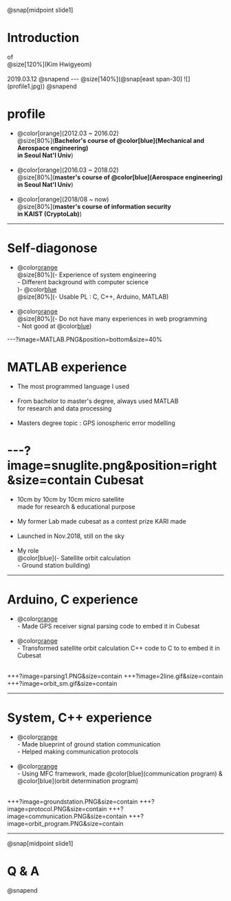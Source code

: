 

@snap[midpoint slide1]
<h1>Introduction</h1>
of<br>
@size[120%](Kim Hwigyeom)
<br><br>
2019.03.12
@snapend
---
@size[140%](@snap[east span-30]
![](profile1.jpg))
@snapend


profile
================

* @color[orange](2012.03 ~ 2016.02)<br>@size[80%](**Bachelor's course of @color[blue](Mechanical and Aerospace engineering) <br>         in Seoul Nat'l Univ**)
<br><br>
* @color[orange](2016.03 ~ 2018.02)<br>@size[80%](**master's course of @color[blue](Aerospace engineering) <br>         in Seoul Nat'l Univ**)
<br><br>
* @color[orange](2018/08 ~    now)<br>@size[80%](**master's course of information security <br>        in KAIST (CryptoLab)**)

---

Self-diagonose
=================
* @color[orange](**Strength**)<br>
@size[80%](- Experience of system engineering<br>- Different background with computer science<br>)- @color[blue](**PASSION**)<br>
@size[80%](- Usable PL : C, C++, Arduino, MATLAB)<br><br>
* @color[orange](**Weakness**)<br>
@size[80%](- Do not have many experiences in web programming<br>- Not good at  @color[blue](**PYTHON**))


---?image=MATLAB.PNG&position=bottom&size=40%

MATLAB experience
=================
* The most programmed language I used<br><br>
* From bachelor to master's degree, always used MATLAB<br> for research and data processing<br><br>
* Masters degree topic : GPS ionospheric error modelling

---?image=snuglite.png&position=right&size=contain
Cubesat
==============
* 10cm by 10cm by 10cm micro satellite<br>made for research & educational purpose<br><br>
* My former Lab made cubesat as a contest prize KARI made<br><br>
* Launched in Nov.2018, still on the sky<br><br>
* My role<br>@color[blue](- Satellite orbit calculation<br>- Ground station building)
---
Arduino, C experience
===============
* @color[orange](@size[120%](**Arduino**))<br>- Made GPS receiver signal parsing code to embed it in Cubesat
<br><br>
* @color[orange](@size[120%](**C**))<br>- Transformed satellite orbit calculation C++ code to C to to embed it in Cubesat
<br><br>

+++?image=parsing1.PNG&size=contain
+++?image=2line.gif&size=contain
+++?image=orbit_sm.gif&size=contain

---
System, C++ experience
==============
* @color[orange](@size[120%](**System**))<br>- Made blueprint of ground station communication<br>- Helped making communication protocols
<br><br>
* @color[orange](@size[120%](**C++**))<br>- Using MFC framework, made @color[blue](communication program) & @color[blue](orbit determination program)
<br><br>

+++?image=groundstation.PNG&size=contain
+++?image=protocol.PNG&size=contain
+++?image=communication.PNG&size=contain
+++?image=orbit_program.PNG&size=contain

---
@snap[midpoint slide1]
<h1>Q & A</h1>
@snapend
